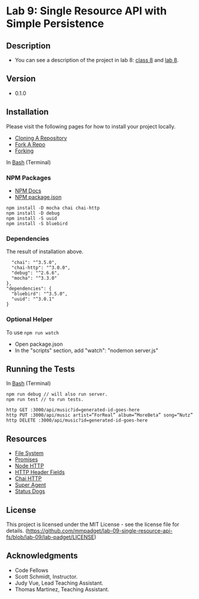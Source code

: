# Lab 9: Single Resource API with Simple Persistence

## Description
* You can see a description of the project in lab 8:
[class 8](https://github.com/codefellows/seattle-javascript-401d15/tree/master/class-08-vanilla-REST-api) and [lab 8](https://github.com/codefellows-seattle-javascript-401d15/lab-08-single-resource-api).

## Version
* 0.1.0

## Installation
Please visit the following pages for how to install your project locally.

* [Cloning A Repository](https://help.github.com/articles/cloning-a-repository/)
* [Fork A Repo](https://help.github.com/articles/fork-a-repo/)
* [Forking](https://guides.github.com/activities/forking/)

In [Bash](https://en.wikipedia.org/wiki/Bash_(Unix_shell)) (Terminal)

### NPM Packages
* [NPM Docs](https://docs.npmjs.com)
* [NPM package.json](https://docs.npmjs.com/files/package.json)

```npm init
npm install -D mocha chai chai-http
npm install -D debug
npm install -S uuid
npm install -S bluebird
```
### Dependencies
The result of installation above.

``` "devDependencies": {
  "chai": "^3.5.0",
  "chai-http": "^3.0.0",
  "debug": "^2.6.6",
  "mocha": "^3.3.0"
},
"dependencies": {
  "bluebird": "^3.5.0",
  "uuid": "^3.0.1"
}
 ```

### Optional Helper

To use `npm run watch`

* Open package.json
* In the "scripts" section, add "watch": "nodemon server.js"

## Running the Tests
In [Bash](https://en.wikipedia.org/wiki/Bash_(Unix_shell)) (Terminal)

```DEBUG=http* nodemon server.js // to run server.
npm run debug // will also run server.
npm run test // to run tests.

```
```http POST :3000/api/music artist=“Lala” album=”GetReal” song=“MakeBelieve”
http GET :3000/api/music?id=generated-id-goes-here
http PUT :3000/api/music artist=“ForReal” album=”MoreBeta” song=“Nutz”
http DELETE :3000/api/music?id=generated-id-goes-here
```

## Resources
* [File System](https://nodejs.org/dist/latest-v6.x/docs/api/fs.html)
* [Promises](https://developers.google.com/web/fundamentals/getting-started/primers/promises)
* [Node HTTP](https://nodejs.org/api/http.html)
* [HTTP Header Fields](https://en.wikipedia.org/wiki/List_of_HTTP_header_fields#Request_fields)
* [Chai HTTP](https://github.com/chaijs/chai-http)
* [Super Agent](https://visionmedia.github.io/superagent/)
* [Status Dogs](https://httpstatusdogs.com)

## License

This project is licensed under the MIT License - see the license file for details.
(https://github.com/mmpadget/lab-09-single-resource-api-fs/blob/lab-09/lab-padget/LICENSE)

## Acknowledgments
* Code Fellows
* Scott Schmidt, Instructor.
* Judy Vue, Lead Teaching Assistant.
* Thomas Martinez, Teaching Assistant.
